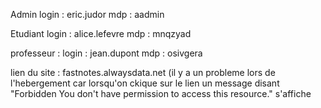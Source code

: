 Admin login : eric.judor 
mdp : aadmin

Etudiant login : alice.lefevre
mdp : mnqzyad

professeur : login : jean.dupont
mdp : osivgera

lien du site : fastnotes.alwaysdata.net (il y a un probleme lors de l'hebergement car lorsqu'on ckique sur le lien un message disant "Forbidden
You don't have permission to access this resource." s'affiche 
